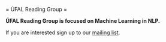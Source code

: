 = ÚFAL Reading Group =

**ÚFAL Reading Group is focused on Machine Learning in NLP.**

If you are interested sign up to our [mailing list](https://groups.google.com/forum/#!forum/ufal-rg).
